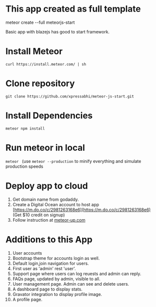 # This app created as full template

meteor create --full meteorjs-start

Basic app with blazejs has good to start framework.

# Install Meteor
```curl https://install.meteor.com/ | sh```

# Clone repository
```git clone https://github.com/xpressabhi/meteor-js-start.git```

# Install Dependencies
```meteor npm install```

# Run meteor in local
```meteor ```
(use ```meteor --production``` to minify everything and simulate production speeds

# Deploy app to cloud

1. Get domain name from godaddy.
2. Create a Digital Ocean account to host app
[https://m.do.co/c/2981263168e6](https://m.do.co/c/2981263168e6) (Get $10 credit on signup)
3. Follow instruction at [meteor-up.com](http://meteor-up.com/)

# Additions to this App
1. User accounts
2. Bootstrap theme for accounts login as well.
3. Default login,join navigation for users.
4. First user as 'admin' rest 'user'.
5. Support page where users can log reuests and admin can reply.
6. FAQs page, updated by admin, visible to all.
7. User management page. Admin can see and delete users.
8. A dashboard page to display stats.
9. Gravator integration to display profile image.
10. A profile page.
